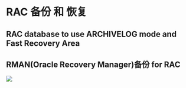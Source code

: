 # RAC 备份 和 恢复

## RAC database to use ARCHIVELOG mode and Fast Recovery Area

## RMAN(Oracle Recovery Manager)备份 for RAC
![](https://ws4.sinaimg.cn/large/006tNc79gy1g32xwnsebej30zk0k0ac4.jpg)
